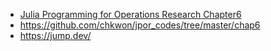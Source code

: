- [Julia Programming for Operations Research Chapter6](https://www.softcover.io/read/7b8eb7d0/juliabook/network)
- https://github.com/chkwon/jpor_codes/tree/master/chap6
- https://jump.dev/
